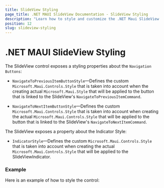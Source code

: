 ```yaml
---
title: SlideView Styling
page_title: .NET MAUI SlideView Documentation - SlideView Styling
description: "Learn how to style and customize the .NET Maui SlideView control."
position: 12
slug: slideview-styling
---
```


# .NET MAUI SlideView Styling

The SlideView control exposes a styling properties about the `Navigation Buttons`:

* `NavigateToPreviousItemButtonStyle`&mdash;Defines the custom `Microsoft.Maui.Controls.Style` that is taken into account when the creating actual `Microsoft.Maui.Style` that will be applied to the button that is linked to the SlideView's `NavigateToPreviousItemCommand`.

* `NavigateToNextItemButtonStyle`&mdash;Defines the custom `Microsoft.Maui.Controls.Style` that is taken into account when creating the actual `Microsoft.Maui.Controls.Style` that will be applied to the button that is linked to the SlideView's `NavigateToNextItemCommand`.

The SlideView exposes a property about the Indicator Style:

* `IndicatorStyle`&mdash;Defines the custom `Microsoft.Maui.Controls.Style` that is taken into account when creating the actual `Microsoft.Maui.Controls.Style` that will be applied to the SlideViewIndicator.

### Example

Here is an example of how to style the control:



